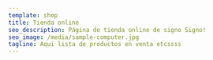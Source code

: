 ```yaml
---
template: shop
title: Tienda online
seo_description: Página de tienda online de signo Signo!
seo_image: /media/sample-computer.jpg
tagline: Aqui lista de productos en venta etcssss
---
```

